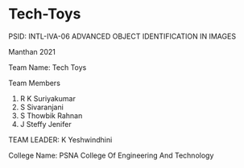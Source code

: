 # Tech-Toys
PSID: INTL-IVA-06 ADVANCED OBJECT IDENTIFICATION IN IMAGES

Manthan 2021

Team Name: Tech Toys


Team Members
1) R K Suriyakumar
2) S Sivaranjani
3) S Thowbik Rahnan
4) J Steffy Jenifer

TEAM LEADER: K Yeshwindhini

College Name: PSNA College Of Engineering And Technology
